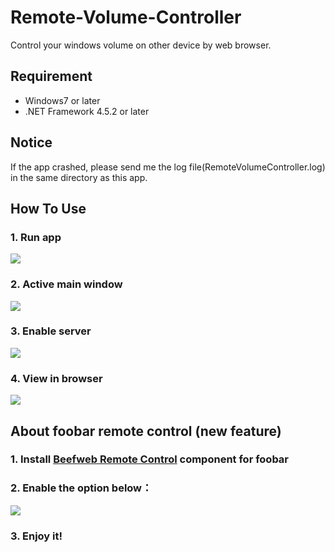 # Remote-Volume-Controller
Control your windows volume on other device by web browser.

## Requirement
* Windows7 or later
* .NET Framework 4.5.2 or later

## Notice
If the app crashed, please send me the log file(RemoteVolumeController.log) in the same directory as this app.

## How To Use

### 1. Run app

![](https://github.com/differentrain/Remote-Volume-Controller/raw/master/pics/App.png)

### 2. Active main window

![](https://github.com/differentrain/Remote-Volume-Controller/raw/master/pics/Tray.png)

### 3. Enable server

![](https://github.com/differentrain/Remote-Volume-Controller/raw/master/pics/Enable.png)

### 4. View in browser

![](https://github.com/differentrain/Remote-Volume-Controller/raw/master/pics/ViewInBrowser.png)

## About foobar remote control (new feature)

### 1. Install [Beefweb Remote Control](http://www.foobar2000.org/components/view/foo_beefweb) component for foobar

### 2. Enable the option below：
![](https://github.com/differentrain/Remote-Volume-Controller/raw/master/pics/EnablePort.png)

### 3. Enjoy it!
